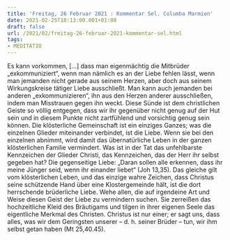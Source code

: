 ```yaml
---
title: 'Freitag, 26 Februar 2021 : Kommentar Sel. Columba Marmion'
date: 2021-02-25T18:13:00.001+01:00
draft: false
url: /2021/02/freitag-26-februar-2021-kommentar-sel.html
tags: 
- MEDITATIO
---
```


Es kann vorkommen, \[…\] dass man eigenmächtig die Mitbrüder „exkommuniziert“, wenn man nämlich es an der Liebe fehlen lässt, wenn man jemanden nicht gerade aus seinem Herzen, aber doch aus seinem Wirkungskreise tätiger Liebe ausschließt. Man kann auch jemanden bei anderen „exkommunizieren“, ihn aus den Herzen anderer ausschließen, indem man Misstrauen gegen ihn weckt. Diese Sünde ist dem christlichen Geiste so völlig entgegen, dass wir ihr gegenüber nicht genug auf der Hut sein und in diesem Punkte nicht zartfühlend und vorsichtig genug sein können. Die klösterliche Gemeinschaft ist ein einziges Ganzes; was die einzelnen Glieder miteinander verbindet, ist die Liebe. Wenn sie bei den einzelnen abnimmt, wird damit das übernatürliche Leben in der ganzen klösterlichen Familie vermindert. Was ist in der Tat das unfehlbarste Kennzeichen der Glieder Christi, das Kennzeichen, das der Herr ihr selbst gegeben hat? Die gegenseitige Liebe: „Daran sollen alle erkennen, dass ihr meine Jünger seid, wenn ihr einander liebet“ (Joh 13,35). Das gleiche gilt vom klösterlichen Leben, und das einzige wahre Zeichen, dass Christus seine schützende Hand über eine Klostergemeinde hält, ist die dort herrschende brüderliche Liebe. Wehe allen, die auf irgendeine Art und Weise diesen Geist der Liebe zu vermindern suchen. Sie zerreißen das hochzeitliche Kleid des Bräutigams und tilgen in ihrer eigenen Seele das eigentliche Merkmal des Christen. Christus ist nur einer; er sagt uns, dass alles, was wir dem Geringsten unserer – d. h. seiner Brüder – tun, wir ihm selbst getan haben (Mt 25,40.45).